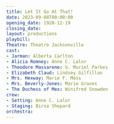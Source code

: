```yaml
---
title: Let It Go At That!
date: 2023-09-08T00:00:00
opening_date: 1928-12-19
closing_date:
layout: productions
playbill:
Theatre: Theatre Jacksonville
cast:
- Jarman: Alberta Carlton
- Alicia Romney: Anne C. Lalor
- Theodore Massarene: G. Muriel Parkes
- Elizabeth Claud: Lindsey Gilfillan
- Mrs. Hexway: Marie F. Moss
- Mrs. Beverly-Jones: Marie Graves
- The Duchess of Mex: Winifred Snowden
crew:
- Setting: Anne C. Lalor
- Staging: Birsa Shepard
orchestra:
---
```

